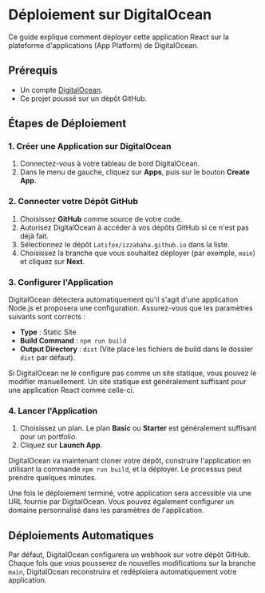 # Déploiement sur DigitalOcean

Ce guide explique comment déployer cette application React sur la plateforme d'applications (App Platform) de DigitalOcean.

## Prérequis

- Un compte [DigitalOcean](https://cloud.digitalocean.com/registrations/new).
- Ce projet poussé sur un dépôt GitHub.

## Étapes de Déploiement

### 1. Créer une Application sur DigitalOcean

1.  Connectez-vous à votre tableau de bord DigitalOcean.
2.  Dans le menu de gauche, cliquez sur **Apps**, puis sur le bouton **Create App**.

### 2. Connecter votre Dépôt GitHub

1.  Choisissez **GitHub** comme source de votre code.
2.  Autorisez DigitalOcean à accéder à vos dépôts GitHub si ce n'est pas déjà fait.
3.  Sélectionnez le dépôt `Latifox/izzabaha.github.io` dans la liste.
4.  Choisissez la branche que vous souhaitez déployer (par exemple, `main`) et cliquez sur **Next**.

### 3. Configurer l'Application

DigitalOcean détectera automatiquement qu'il s'agit d'une application Node.js et proposera une configuration. Assurez-vous que les paramètres suivants sont corrects :

-   **Type** : Static Site
-   **Build Command** : `npm run build`
-   **Output Directory** : `dist` (Vite place les fichiers de build dans le dossier `dist` par défaut).

Si DigitalOcean ne le configure pas comme un site statique, vous pouvez le modifier manuellement. Un site statique est généralement suffisant pour une application React comme celle-ci.

### 4. Lancer l'Application

1.  Choisissez un plan. Le plan **Basic** ou **Starter** est généralement suffisant pour un portfolio.
2.  Cliquez sur **Launch App**.

DigitalOcean va maintenant cloner votre dépôt, construire l'application en utilisant la commande `npm run build`, et la déployer. Le processus peut prendre quelques minutes.

Une fois le déploiement terminé, votre application sera accessible via une URL fournie par DigitalOcean. Vous pouvez également configurer un domaine personnalisé dans les paramètres de l'application.

## Déploiements Automatiques

Par défaut, DigitalOcean configurera un webhook sur votre dépôt GitHub. Chaque fois que vous pousserez de nouvelles modifications sur la branche `main`, DigitalOcean reconstruira et redéploiera automatiquement votre application.
